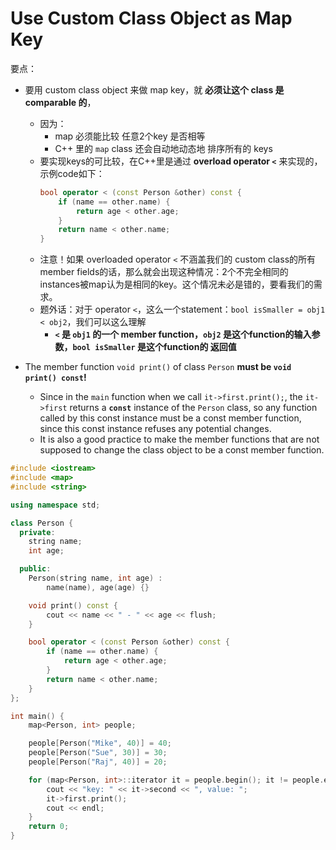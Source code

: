 # Use Custom Class Object as Map Key

要点：
* 要用 custom class object 来做 map key，就 **必须让这个 class 是 comparable 的**，
  * 因为：
    * map 必须能比较 任意2个key 是否相等
    * C++ 里的 `map` class 还会自动地动态地 排序所有的 keys
  * 要实现keys的可比较，在C++里是通过 **overload operator `<`** 来实现的，示例code如下：
    ```cpp
    bool operator < (const Person &other) const {
        if (name == other.name) {
            return age < other.age;
        }
        return name < other.name;
    }
    ```
  * 注意！如果 overloaded operator `<` 不涵盖我们的 custom class的所有 member fields的话，那么就会出现这种情况：2个不完全相同的instances被map认为是相同的key。这个情况未必是错的，要看我们的需求。 
  * 题外话：对于 operator `<`，这么一个statement：`bool isSmaller = obj1 < obj2`，我们可以这么理解
    * **`<` 是 `obj1` 的一个 member function，`obj2` 是这个function的输入参数，`bool isSmaller` 是这个function的 返回值**

* The member function `void print()` of class `Person` **must be `void print() const`!**
  * Since in the `main` function when we call `it->first.print();`, the `it->first` returns a **`const`** instance of the `Person` class, so any function called by this const instance must be a const member function, since this const instance refuses any potential changes.
  * It is also a good practice to make the member functions that are not supposed to change the class object to be a const member function.

```cpp
#include <iostream>
#include <map>
#include <string>

using namespace std;

class Person {
  private:
    string name;
    int age;

  public:
    Person(string name, int age) :
        name(name), age(age) {}

    void print() const {
        cout << name << " - " << age << flush;
    }

    bool operator < (const Person &other) const {
        if (name == other.name) {
            return age < other.age;
        }
        return name < other.name;
    }
};

int main() {
    map<Person, int> people;

    people[Person("Mike", 40)] = 40;
    people[Person("Sue", 30)] = 30;
    people[Person("Raj", 40)] = 20;

    for (map<Person, int>::iterator it = people.begin(); it != people.end(); it++) {
        cout << "key: " << it->second << ", value: ";
        it->first.print();
        cout << endl;
    }
    return 0;
}
```
